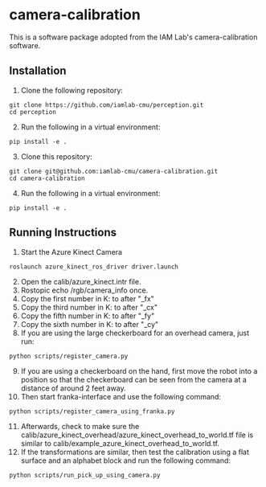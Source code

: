 # camera-calibration

This is a software package adopted from the IAM Lab's camera-calibration software.

## Installation

1. Clone the following repository:
```
git clone https://github.com/iamlab-cmu/perception.git
cd perception
```

2. Run the following in a virtual environment:
```
pip install -e .
```

3. Clone this repository:
```
git clone git@github.com:iamlab-cmu/camera-calibration.git
cd camera-calibration
```

4. Run the following in a virtual environment:
```
pip install -e .
```

## Running Instructions
1. Start the Azure Kinect Camera
```
roslaunch azure_kinect_ros_driver driver.launch
```
2. Open the calib/azure_kinect.intr file.
3. Rostopic echo /rgb/camera_info once.
4. Copy the first number in K: to after "_fx"
5. Copy the third number in K: to after "_cx"
6. Copy the fifth number in K: to after "_fy"
7. Copy the sixth number in K: to after "_cy"
8. If you are using the large checkerboard for an overhead camera, just run:
```
python scripts/register_camera.py
```
9. If you are using a checkerboard on the hand, first move the robot into a position so that the checkerboard can be seen from the camera at a distance of around 2 feet away.
10. Then start franka-interface and use the following command:
```
python scripts/register_camera_using_franka.py
```
11. Afterwards, check to make sure the calib/azure_kinect_overhead/azure_kinect_overhead_to_world.tf file is similar to calib/example_azure_kinect_overhead_to_world.tf.
12. If the transformations are similar, then test the calibration using a flat surface and an alphabet block and run the following command:
```
python scripts/run_pick_up_using_camera.py
```
